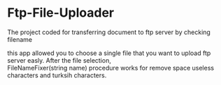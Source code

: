 # Ftp-File-Uploader
The project coded for transferring document to ftp server by checking filename

this app allowed you to choose a single file that you want to upload ftp server easly. After the file selection,  
FileNameFixer(string name) procedure works for remove space useless characters and turksih characters. 
